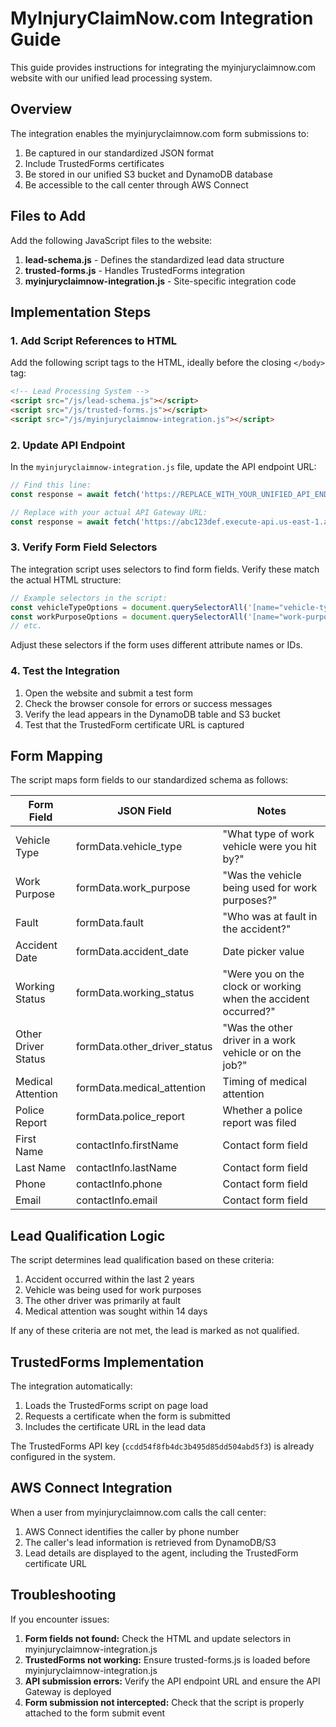 # MyInjuryClaimNow.com Integration Guide

This guide provides instructions for integrating the myinjuryclaimnow.com website with our unified lead processing system.

## Overview

The integration enables the myinjuryclaimnow.com form submissions to:
1. Be captured in our standardized JSON format
2. Include TrustedForms certificates
3. Be stored in our unified S3 bucket and DynamoDB database
4. Be accessible to the call center through AWS Connect

## Files to Add

Add the following JavaScript files to the website:

1. **lead-schema.js** - Defines the standardized lead data structure
2. **trusted-forms.js** - Handles TrustedForms integration
3. **myinjuryclaimnow-integration.js** - Site-specific integration code

## Implementation Steps

### 1. Add Script References to HTML

Add the following script tags to the HTML, ideally before the closing `</body>` tag:

```html
<!-- Lead Processing System -->
<script src="/js/lead-schema.js"></script>
<script src="/js/trusted-forms.js"></script>
<script src="/js/myinjuryclaimnow-integration.js"></script>
```

### 2. Update API Endpoint

In the `myinjuryclaimnow-integration.js` file, update the API endpoint URL:

```javascript
// Find this line:
const response = await fetch('https://REPLACE_WITH_YOUR_UNIFIED_API_ENDPOINT/leads', {

// Replace with your actual API Gateway URL:
const response = await fetch('https://abc123def.execute-api.us-east-1.amazonaws.com/prod/leads', {
```

### 3. Verify Form Field Selectors

The integration script uses selectors to find form fields. Verify these match the actual HTML structure:

```javascript
// Example selectors in the script:
const vehicleTypeOptions = document.querySelectorAll('[name="vehicle-type"], [data-question="vehicle-type"]');
const workPurposeOptions = document.querySelectorAll('[name="work-purpose"], [data-question="work-purpose"]');
// etc.
```

Adjust these selectors if the form uses different attribute names or IDs.

### 4. Test the Integration

1. Open the website and submit a test form
2. Check the browser console for errors or success messages
3. Verify the lead appears in the DynamoDB table and S3 bucket
4. Test that the TrustedForm certificate URL is captured

## Form Mapping

The script maps form fields to our standardized schema as follows:

| Form Field | JSON Field | Notes |
|------------|------------|-------|
| Vehicle Type | formData.vehicle_type | "What type of work vehicle were you hit by?" |
| Work Purpose | formData.work_purpose | "Was the vehicle being used for work purposes?" |
| Fault | formData.fault | "Who was at fault in the accident?" |
| Accident Date | formData.accident_date | Date picker value |
| Working Status | formData.working_status | "Were you on the clock or working when the accident occurred?" |
| Other Driver Status | formData.other_driver_status | "Was the other driver in a work vehicle or on the job?" |
| Medical Attention | formData.medical_attention | Timing of medical attention |
| Police Report | formData.police_report | Whether a police report was filed |
| First Name | contactInfo.firstName | Contact form field |
| Last Name | contactInfo.lastName | Contact form field |
| Phone | contactInfo.phone | Contact form field |
| Email | contactInfo.email | Contact form field |

## Lead Qualification Logic

The script determines lead qualification based on these criteria:

1. Accident occurred within the last 2 years
2. Vehicle was being used for work purposes
3. The other driver was primarily at fault
4. Medical attention was sought within 14 days

If any of these criteria are not met, the lead is marked as not qualified.

## TrustedForms Implementation

The integration automatically:
1. Loads the TrustedForms script on page load
2. Requests a certificate when the form is submitted
3. Includes the certificate URL in the lead data

The TrustedForms API key (`ccdd54f8fb4dc3b495d85dd504abd5f3`) is already configured in the system.

## AWS Connect Integration

When a user from myinjuryclaimnow.com calls the call center:
1. AWS Connect identifies the caller by phone number
2. The caller's lead information is retrieved from DynamoDB/S3
3. Lead details are displayed to the agent, including the TrustedForm certificate URL

## Troubleshooting

If you encounter issues:

1. **Form fields not found:** Check the HTML and update selectors in myinjuryclaimnow-integration.js
2. **TrustedForms not working:** Ensure trusted-forms.js is loaded before myinjuryclaimnow-integration.js
3. **API submission errors:** Verify the API endpoint URL and ensure the API Gateway is deployed
4. **Form submission not intercepted:** Check that the script is properly attached to the form submit event 